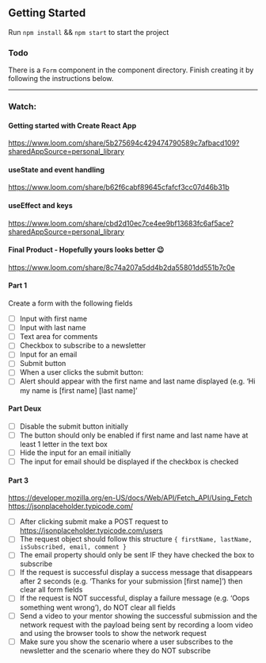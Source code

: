 ## Getting Started

Run `npm install` && `npm start` to start the project

### Todo

There is a `Form` component in the component directory. Finish creating it by following the instructions below.

---

### Watch:

#### Getting started with Create React App

https://www.loom.com/share/5b275694c429474790589c7afbacd109?sharedAppSource=personal_library

#### useState and event handling

https://www.loom.com/share/b62f6cabf89645cfafcf3cc07d46b31b

#### useEffect and keys

https://www.loom.com/share/cbd2d10ec7ce4ee9bf13683fc6af5ace?sharedAppSource=personal_library

#### Final Product - Hopefully yours looks better 😉

https://www.loom.com/share/8c74a207a5dd4b2da55801dd551b7c0e

#### Part 1

Create a form with the following fields

-   [ ] Input with first name
-   [ ] Input with last name
-   [ ] Text area for comments
-   [ ] Checkbox to subscribe to a newsletter
-   [ ] Input for an email
-   [ ] Submit button
-   [ ] When a user clicks the submit button:
-   [ ] Alert should appear with the first name and last name displayed (e.g. ‘Hi my name is [first name] [last name]’

#### Part Deux

-   [ ] Disable the submit button initially
-   [ ] The button should only be enabled if first name and last name have at least 1 letter in the text box
-   [ ] Hide the input for an email initially
-   [ ] The input for email should be displayed if the checkbox is checked

#### Part 3

https://developer.mozilla.org/en-US/docs/Web/API/Fetch_API/Using_Fetch
https://jsonplaceholder.typicode.com/

-   [ ] After clicking submit make a POST request to https://jsonplaceholder.typicode.com/users
-   [ ] The request object should follow this structure `{ firstName, lastName, isSubscribed, email, comment }`
-   [ ] The email property should only be sent IF they have checked the box to subscribe
-   [ ] If the request is successful display a success message that disappears after 2 seconds (e.g. ‘Thanks for your submission [first name]’) then clear all form fields
-   [ ] If the request is NOT successful, display a failure message (e.g. ‘Oops something went wrong’), do NOT clear all fields
-   [ ] Send a video to your mentor showing the successful submission and the network request with the payload being sent by recording a loom video and using the browser tools to show the network request
-   [ ] Make sure you show the scenario where a user subscribes to the newsletter and the scenario where they do NOT subscribe
